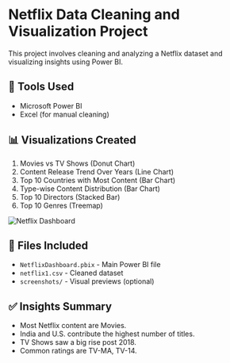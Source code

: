 # Netflix Data Cleaning and Visualization Project

This project involves cleaning and analyzing a Netflix dataset and visualizing insights using Power BI.

## 🔧 Tools Used
- Microsoft Power BI
- Excel (for manual cleaning)

## 📊 Visualizations Created
1. Movies vs TV Shows (Donut Chart)
2. Content Release Trend Over Years (Line Chart)
3. Top 10 Countries with Most Content (Bar Chart)
4. Type-wise Content Distribution (Bar Chart)
5. Top 10 Directors (Stacked Bar)
6. Top 10 Genres (Treemap)

![Netflix Dashboard](images/4bff2d81-77c2-4f63-aacf-a9a6c344d8ea.png)



## 📁 Files Included
- `NetflixDashboard.pbix` - Main Power BI file
- `netflix1.csv` - Cleaned dataset
- `screenshots/` - Visual previews (optional)

## ✅ Insights Summary
- Most Netflix content are Movies.
- India and U.S. contribute the highest number of titles.
- TV Shows saw a big rise post 2018.
- Common ratings are TV-MA, TV-14.
